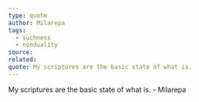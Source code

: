 ```yaml
---
type: quote
author: Milarepa
tags:
  - suchness
  - nonduality
source: 
related: 
quote: My scriptures are the basic state of what is.
---
```

My scriptures are the basic state of what is. - Milarepa 